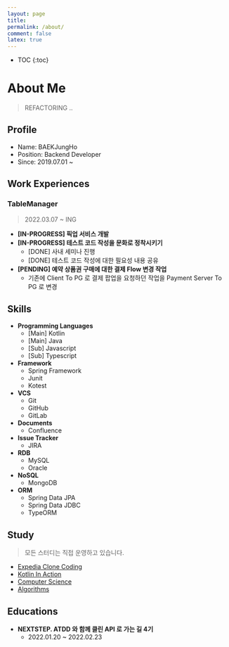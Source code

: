 ```yaml
---
layout: page
title:
permalink: /about/
comment: false
latex: true
---
```

* TOC
{:toc}

# About Me

> REFACTORING ..

## Profile

- Name: BAEKJungHo
- Position: Backend Developer
- Since: 2019.07.01 ~ 

## Work Experiences

### TableManager

> 2022.03.07 ~ ING

- __[IN-PROGRESS] 픽업 서비스 개발__
- __[IN-PROGRESS] 테스트 코드 작성을 문화로 정착시키기__
    - [DONE] 사내 세미나 진행
    - [DONE] 테스트 코드 작성에 대한 필요성 내용 공유
- __[PENDING] 예약 상품권 구매에 대한 결제 Flow 변경 작업__
    - 기존에 Client To PG 로 결제 팝업을 요청하던 작업을 Payment Server To PG 로 변경
    
## Skills

- __Programming Languages__
  - [Main] Kotlin
  - [Main] Java
  - [Sub] Javascript
  - [Sub] Typescript
- __Framework__
  - Spring Framework
  - Junit 
  - Kotest
- __VCS__
  - Git
  - GitHub
  - GitLab
- __Documents__
  - Confluence
- __Issue Tracker__
  - JIRA
- __RDB__
  - MySQL
  - Oracle
- __NoSQL__
  - MongoDB
- __ORM__
    - Spring Data JPA
    - Spring Data JDBC
    - TypeORM

## Study

> 모든 스터디는 직접 운영하고 있습니다.

- [Expedia Clone Coding](https://github.com/cIonecoder/expedia)
- [Kotlin In Action](https://github.com/kotlint/kotlin-in-action)
- [Computer Science](https://github.com/NKLCWDT/cs)
- [Algorithms](https://github.com/NKLCWDT/algorithms)

## Educations

- __NEXTSTEP. ATDD 와 함께 클린 API 로 가는 길 4기__
    - 2022.01.20 ~ 2022.02.23


